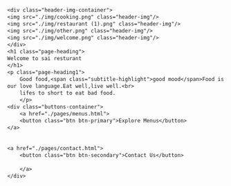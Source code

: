<!DOCTYPE html>
<html lang="en">
<head>
    <link rel="icon" href="./img/favicon.png" type="image/png">
    <link rel="stylesheet" href="./css/style.css"/>
    <link rel="stylesheet" href="./css/index.css"/>
    <title>Sai restuarant</title>
    <style>
        .header-img{
        height: 300;
        width:600;
         text-align: center;
         flex-direction: row;
         justify-content: center;
         background-color:rgb(31, 8, 233);
        width:300px;
        height:400px;
        padding:10px 5px;
        display:inline-block;
        margin:30px;
        box-shadow:2px 2px 5px 10px rgb(240, 185;
        }
    </style>
</head>
<body>

    <div class="header-img-container">
    <img src="./img/cooking.png" class="header-img"/>
    <img src="./img/restaurant (1).png" class="header-img"/>
    <img src="./img/other.png" class="header-img"/>
    <img src="./img/welcome.png" class="header-img"/>
    </div>
    <h1 class="page-heading">
    Welcome to sai resturant
    </h1>
    <p class="page-heading1">
        Good food,<span class="subtitle-highlight">good mood</span>Food is our love language.Eat well,live well.<br>
        lifes to short to eat bad food.
        </p>
    <div class="buttons-container">
        <a href="./pages/menus.html">
        <button class="btn btn-primary">Explore Menus</button>
    </a>


    <a href="./pages/contact.html">
        <button class="btn btn-secondary">Contact Us</button>
        
        </a>
    </div>
</body>
</html>
